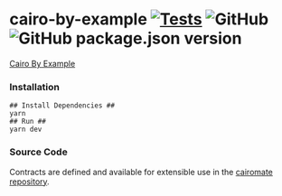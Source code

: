 # cairo-by-example [![Tests](https://github.com/a5f9t4/cairo-by-example/actions/workflows/tests.yml/badge.svg)](https://github.com/a5f9t4/cairo-by-example/actions/workflows/tests.yml) ![GitHub](https://img.shields.io/github/license/a5f9t4/cairo-by-example) ![GitHub package.json version](https://img.shields.io/github/package-json/v/a5f9t4/cairo-by-example)

[Cairo By Example](https://cairo-by-example.xyz)

### Installation

```shell
## Install Dependencies ##
yarn
## Run ##
yarn dev
```

### Source Code

Contracts are defined and available for extensible use in the [cairomate repository](https://github.com/a5f9t4/cairomate).